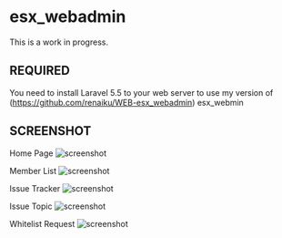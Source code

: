 # esx_webadmin

This is a work in progress.

## REQUIRED
You need to install Laravel 5.5 to your web server to use my version of (https://github.com/renaiku/WEB-esx_webadmin) esx_webmin

## SCREENSHOT
Home Page
![screenshot](http://cdn.icestorm-servers.com/files/WebESX-AdminPanel/Home.png)

Member List
![screenshot](http://cdn.icestorm-servers.com/files/WebESX-AdminPanel/Member-list.png)

Issue Tracker
![screenshot](http://cdn.icestorm-servers.com/files/WebESX-AdminPanel/Issue-Tracker.png)

Issue Topic
![screenshot](http://cdn.icestorm-servers.com/files/WebESX-AdminPanel/issue-topic.png)

Whitelist Request
![screenshot](http://cdn.icestorm-servers.com/files/WebESX-AdminPanel/whitelist-request.png)
